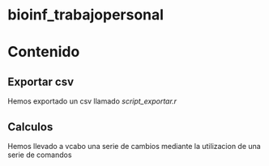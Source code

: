 # bioinf_trabajopersonal

# Contenido

## Exportar csv

Hemos exportado un csv llamado *script_exportar.r*

## Calculos
Hemos llevado a vcabo una serie de cambios mediante la utilizacion de una serie de comandos
